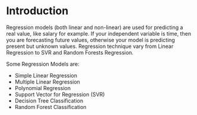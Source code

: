 # Introduction

Regression models (both linear and non-linear) are used for predicting a real value, like salary for example. If your independent variable is time, then you are forecasting future values, otherwise your model is predicting present but unknown values. Regression technique vary from Linear Regression to SVR and Random Forests Regression.

Some Regression Models are:
* Simple Linear Regression
* Multiple Linear Regression
* Polynomial Regression
* Support Vector for Regression (SVR)
* Decision Tree Classification
* Random Forest Classification
